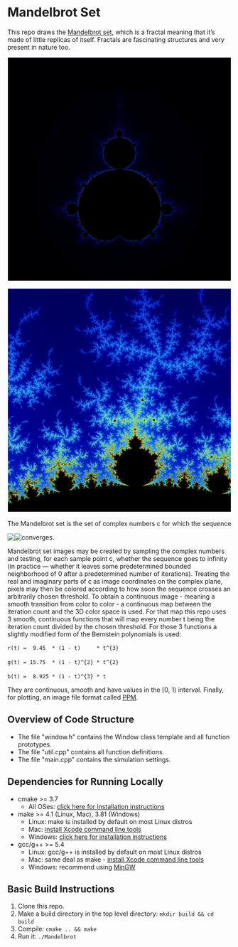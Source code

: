 # Mandelbrot Set

This repo draws the [Mandelbrot set](https://en.wikipedia.org/wiki/Mandelbrot_set), which is a fractal meaning that it’s made of little replicas of itself. Fractals are fascinating structures and very present in nature too.

<p align="center">
    <img src=images/mandelbrot1.png>
</p>

<p align="center">
    <img src=images/mandelbrot2.png>
</p>

The Mandelbrot set is the set of complex numbers c for which the sequence

<img align="left" src="https://latex.codecogs.com/svg.latex?\Large&space;z_{0}~~=0\\" />

<img align="left" src="https://latex.codecogs.com/svg.latex?\Large&space;z_{n+1}=z_{n}^2+c\newline" />

converges.

Mandelbrot set images may be created by sampling the complex numbers and testing, for each sample point c, whether the sequence goes to infinity (in practice — whether it leaves some predetermined bounded neighborhood of 0 after a predetermined number of iterations). Treating the real and imaginary parts of c as image coordinates on the complex plane, pixels may then be colored according to how soon the sequence crosses an arbitrarily chosen threshold.
To obtain a continuous image - meaning a smooth transition from color to color - a continuous map between the iteration count and the 3D color space is used. For that map this repo uses 3 smooth, continuous functions that will map every number t being the iteration count divided by the chosen threshold. For those 3 functions a slightly modified form of the Bernstein polynomials is used:
    
    r(t) =  9.45  * (1 - t)     * t^{3}
    
    g(t) = 15.75  * (1 - t)^{2} * t^{2}
    
    b(t) =  8.925 * (1 - t)^{3} * t
    
They are continuous, smooth and have values in the [0, 1) interval.
Finally, for plotting, an image file format called [PPM](https://en.wikipedia.org/wiki/Netpbm_format#PPM_example).

## Overview of Code Structure

* The file "window.h" contains the Window class template and all function prototypes.
* The file "util.cpp" contains all function definitions.
* The file "main.cpp" contains the simulation settings.

## Dependencies for Running Locally

* cmake >= 3.7
  * All OSes: [click here for installation instructions](https://cmake.org/install/)
* make >= 4.1 (Linux, Mac), 3.81 (Windows)
  * Linux: make is installed by default on most Linux distros
  * Mac: [install Xcode command line tools](https://developer.apple.com/xcode/features/)
  * Windows: [click here for installation instructions](http://gnuwin32.sourceforge.net/packages/make.htm)
* gcc/g++ >= 5.4
  * Linux: gcc/g++ is installed by default on most Linux distros
  * Mac: same deal as make - [install Xcode command line tools](https://developer.apple.com/xcode/features/)
  * Windows: recommend using [MinGW](http://www.mingw.org/)

## Basic Build Instructions

1. Clone this repo.
2. Make a build directory in the top level directory: `mkdir build && cd build`
3. Compile: `cmake .. && make`
4. Run it: `./Mandelbrot`
